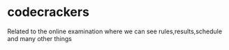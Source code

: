 # codecrackers
Related to the online examination where we can see rules,results,schedule and many other things
